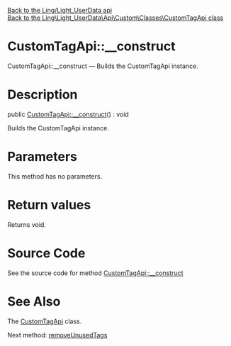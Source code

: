 [Back to the Ling/Light_UserData api](https://github.com/lingtalfi/Light_UserData/blob/master/doc/api/Ling/Light_UserData.md)<br>
[Back to the Ling\Light_UserData\Api\Custom\Classes\CustomTagApi class](https://github.com/lingtalfi/Light_UserData/blob/master/doc/api/Ling/Light_UserData/Api/Custom/Classes/CustomTagApi.md)


CustomTagApi::__construct
================



CustomTagApi::__construct — Builds the CustomTagApi instance.




Description
================


public [CustomTagApi::__construct](https://github.com/lingtalfi/Light_UserData/blob/master/doc/api/Ling/Light_UserData/Api/Custom/Classes/CustomTagApi/__construct.md)() : void




Builds the CustomTagApi instance.




Parameters
================

This method has no parameters.


Return values
================

Returns void.








Source Code
===========
See the source code for method [CustomTagApi::__construct](https://github.com/lingtalfi/Light_UserData/blob/master/Api/Custom/Classes/CustomTagApi.php#L21-L24)


See Also
================

The [CustomTagApi](https://github.com/lingtalfi/Light_UserData/blob/master/doc/api/Ling/Light_UserData/Api/Custom/Classes/CustomTagApi.md) class.

Next method: [removeUnusedTags](https://github.com/lingtalfi/Light_UserData/blob/master/doc/api/Ling/Light_UserData/Api/Custom/Classes/CustomTagApi/removeUnusedTags.md)<br>


